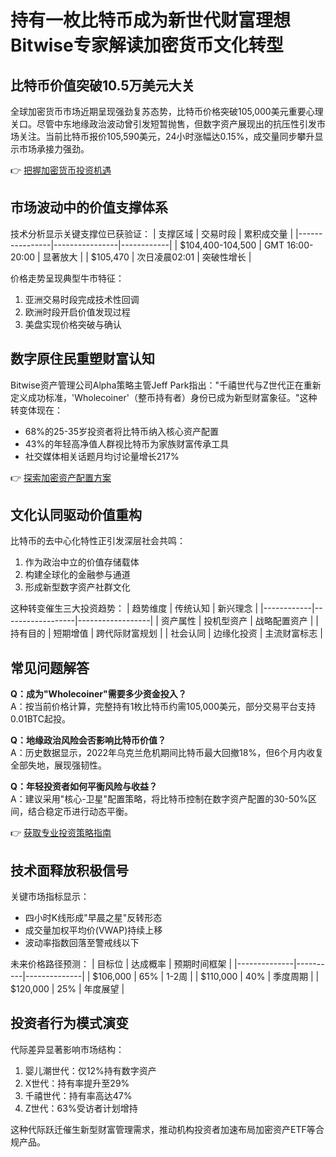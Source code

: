 # 持有一枚比特币成为新世代财富理想 Bitwise专家解读加密货币文化转型

## 比特币价值突破10.5万美元大关
全球加密货币市场近期呈现强劲复苏态势，比特币价格突破105,000美元重要心理关口。尽管中东地缘政治波动曾引发短暂抛售，但数字资产展现出的抗压性引发市场关注。当前比特币报价105,590美元，24小时涨幅达0.15%，成交量同步攀升显示市场承接力强劲。

👉 [把握加密货币投资机遇](https://bit.ly/okx_welcome)

## 市场波动中的价值支撑体系
技术分析显示关键支撑位已获验证：
| 支撑区域       | 交易时段       | 累积成交量 |
|----------------|----------------|------------|
| $104,400-104,500 | GMT 16:00-20:00 | 显著放大   |
| $105,470       | 次日凌晨02:01  | 突破性增长 |

价格走势呈现典型牛市特征：
1. 亚洲交易时段完成技术性回调
2. 欧洲时段开启价值发现过程
3. 美盘实现价格突破与确认

## 数字原住民重塑财富认知
Bitwise资产管理公司Alpha策略主管Jeff Park指出："千禧世代与Z世代正在重新定义成功标准，'Wholecoiner'（整币持有者）身份已成为新型财富象征。"这种转变体现在：
- 68%的25-35岁投资者将比特币纳入核心资产配置
- 43%的年轻高净值人群视比特币为家族财富传承工具
- 社交媒体相关话题月均讨论量增长217%

👉 [探索加密资产配置方案](https://bit.ly/okx_welcome)

## 文化认同驱动价值重构
比特币的去中心化特性正引发深层社会共鸣：
1. 作为政治中立的价值存储载体
2. 构建全球化的金融参与通道
3. 形成新型数字资产社群文化

这种转变催生三大投资趋势：
| 趋势维度   | 传统认知         | 新兴理念         |
|------------|------------------|------------------|
| 资产属性   | 投机型资产       | 战略配置资产     |
| 持有目的   | 短期增值         | 跨代际财富规划   |
| 社会认同   | 边缘化投资       | 主流财富标志     |

## 常见问题解答
**Q：成为"Wholecoiner"需要多少资金投入？**  
A：按当前价格计算，完整持有1枚比特币约需105,000美元，部分交易平台支持0.01BTC起投。

**Q：地缘政治风险会否影响比特币价值？**  
A：历史数据显示，2022年乌克兰危机期间比特币最大回撤18%，但6个月内收复全部失地，展现强韧性。

**Q：年轻投资者如何平衡风险与收益？**  
A：建议采用"核心-卫星"配置策略，将比特币控制在数字资产配置的30-50%区间，结合稳定币进行动态平衡。

👉 [获取专业投资策略指南](https://bit.ly/okx_welcome)

## 技术面释放积极信号
关键市场指标显示：
- 四小时K线形成"早晨之星"反转形态
- 成交量加权平均价(VWAP)持续上移
- 波动率指数回落至警戒线以下

未来价格路径预测：
| 目标位       | 达成概率 | 预期时间框架 |
|--------------|----------|--------------|
| $106,000     | 65%      | 1-2周        |
| $110,000     | 40%      | 季度周期     |
| $120,000     | 25%      | 年度展望     |

## 投资者行为模式演变
代际差异显著影响市场结构：
1. 婴儿潮世代：仅12%持有数字资产
2. X世代：持有率提升至29%
3. 千禧世代：持有率高达47%
4. Z世代：63%受访者计划增持

这种代际跃迁催生新型财富管理需求，推动机构投资者加速布局加密资产ETF等合规产品。